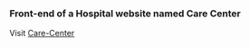 ### Front-end of a Hospital website named Care Center
Visit [Care-Center](https://r-antdev.github.io/hospital_management/)
